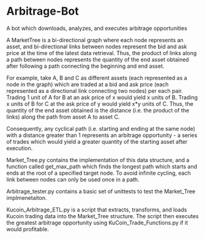 # Arbitrage-Bot
A bot which downloads, analyzes, and executes arbitrage opportunities

A MarketTree is a bi-directional graph where each node represents an asset, and bi-directional links between nodes represent the bid and ask price at the time of the latest data retrieval. Thus, the product of links along a path between nodes represents the quantity of the end asset obtained after following a path connecting the beginning and end asset.

For example, take A, B and C as different assets (each represented as a node in the graph) which are traded at a bid and ask price (each represented as a directional link connecting two nodes) per each pair. Trading 1 unit of A for B at an ask price of x would yield x units of B. Trading x units of B for C at the ask price of y would yield x*y units of C. Thus, the quantity of the end asset obtained is the distance (i.e. the product of the links) along the path from asset A to asset C.

 Consequently, any cyclical path (i.e. starting and ending at the same node) with a distance greater than 1 represents an arbitrage opportunity - a series of trades which would yield a greater quantity of the starting asset after execution. 
 
Market_Tree.py contains the implementation of this data structure, and a function called get_max_path which finds the longest path which starts and ends at the root of a specified target node. To avoid infinite cycling, each link between nodes can only be used once in a path. 

Arbitrage_tester.py contains a basic set of unittests to test the Market_Tree implmenetaiton. 
 
Kucoin_Arbitrage_ETL.py is a script that extracts, transforms, and loads Kucoin trading data into the Market_Tree structure. The script then executes the greatest arbitrage opportunity using KuCoin_Trade_Functions.py if it would profitable.
